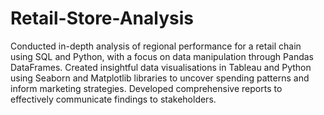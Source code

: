# Retail-Store-Analysis
Conducted in-depth analysis of regional performance for a retail chain using SQL and Python, with a focus on data manipulation through Pandas DataFrames.
Created insightful data visualisations in Tableau and Python
using Seaborn and Matplotlib libraries to uncover spending patterns and inform marketing strategies.
Developed comprehensive reports to effectively communicate findings to stakeholders.
